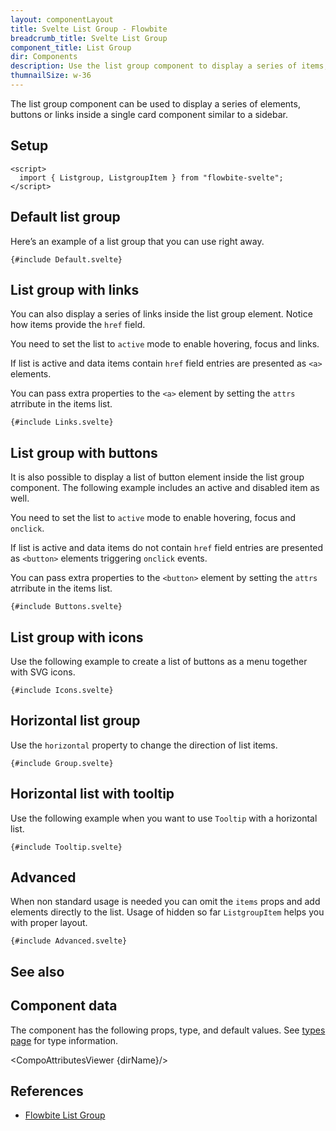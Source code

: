 ```yaml
---
layout: componentLayout
title: Svelte List Group - Flowbite
breadcrumb_title: Svelte List Group
component_title: List Group
dir: Components
description: Use the list group component to display a series of items, buttons or links inside a single element
thumnailSize: w-36
---
```


<script>
  import { CompoAttributesViewer,  GitHubCompoLinks, toKebabCase, Seealso } from '../../utils'
  import { Badge, Heading, P, A } from '$lib'
  const dirName = toKebabCase(component_title)
  const relatedLinks = ['/docs/extend/button-toggle','/docs/components/button-group' ,'/docs/components/list-group','/docs/forms/radio#radiobutton' , '/docs/forms/checkbox#checkboxbutton'];
</script>

The list group component can be used to display a series of elements, buttons or links inside a single card component similar to a sidebar.

## Setup

```svelte example hideOutput
<script>
  import { Listgroup, ListgroupItem } from "flowbite-svelte";
</script>
```

## Default list group

Here’s an example of a list group that you can use right away.

```svelte example class="flex justify-center" hideResponsiveButtons
{#include Default.svelte}
```

## List group with links

You can also display a series of links inside the list group element. Notice how items provide the `href` field.

You need to set the list to `active` mode to enable hovering, focus and links.

If list is active and data items contain `href` field entries are presented as `<a>` elements.

You can pass extra properties to the `<a>` element by setting the `attrs` atrribute in the items list.

```svelte example class="flex justify-center"
{#include Links.svelte}
```

## List group with buttons

It is also possible to display a list of button element inside the list group component. The following example includes an active and disabled item as well.

You need to set the list to `active` mode to enable hovering, focus and `onclick`.

If list is active and data items do not contain `href` field entries are presented as `<button>` elements triggering `onclick` events.

You can pass extra properties to the `<button>` element by setting the `attrs` atrribute in the items list.

```svelte example class="flex justify-center" hideResponsiveButtons
{#include Buttons.svelte}
```

## List group with icons

Use the following example to create a list of buttons as a menu together with SVG icons.

```svelte example class="flex justify-center" hideResponsiveButtons
{#include Icons.svelte}
```

## Horizontal list group

Use the `horizontal` property to change the direction of list items.

```svelte example class="flex justify-center" hideResponsiveButtons
{#include Group.svelte}
```

## Horizontal list with tooltip

Use the following example when you want to use `Tooltip` with a horizontal list.

```svelte example class="space-x-8 h-64 flex justify-center items-center" hideResponsiveButtons
{#include Tooltip.svelte}
```

## Advanced

When non standard usage is needed you can omit the `items` props and add elements directly to the list. Usage of hidden so far `ListgroupItem` helps you with proper layout.

```svelte example class="flex justify-center" hideResponsiveButtons
{#include Advanced.svelte}
```

## See also

<Seealso links={relatedLinks} />

## Component data

The component has the following props, type, and default values. See [types page](/docs/pages/typescript) for type information.

<CompoAttributesViewer {dirName}/>

## References

- [Flowbite List Group](https://flowbite.com/docs/components/list-group/)

<GitHubCompoLinks />

